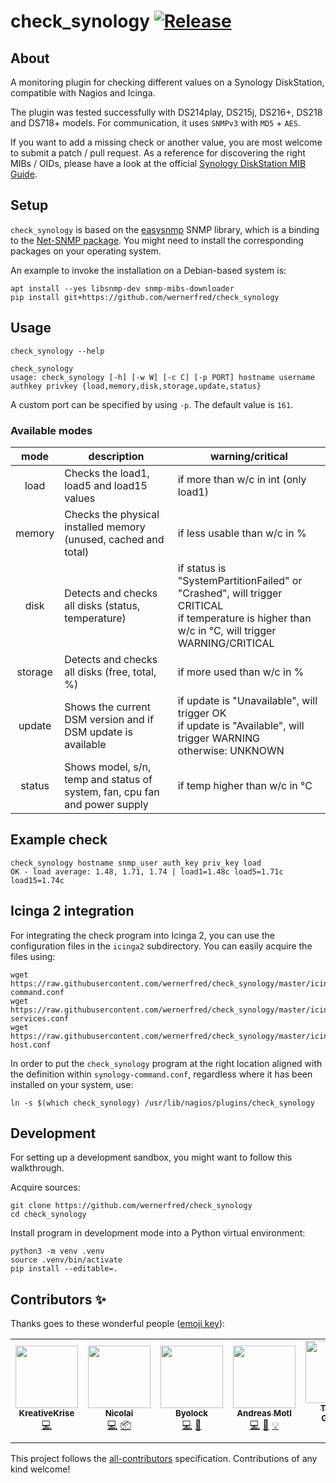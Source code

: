 # check_synology [![Release](https://img.shields.io/github/release/wernerfred/check_synology.svg)](https://github.com/wernerfred/check_synology/releases)


## About

A monitoring plugin for checking different values on a Synology DiskStation,
compatible with Nagios and Icinga.

The plugin was tested successfully with DS214play, DS215j, DS216+, DS218 and
DS718+ models. For communication, it uses `SNMPv3` with `MD5` + `AES`.

If you want to add a missing check or another value, you are most welcome to
submit a patch / pull request. As a reference for discovering the right
MIBs / OIDs, please have a look at the official [Synology DiskStation MIB Guide].


## Setup

`check_synology` is based on the [easysnmp] SNMP library, which is a binding to
the [Net-SNMP package]. You might need to install the corresponding packages on
your operating system.

An example to invoke the installation on a Debian-based system is:
```shell
apt install --yes libsnmp-dev snmp-mibs-downloader
pip install git+https://github.com/wernerfred/check_synology
```


## Usage
```shell
check_synology --help
```

```shell
check_synology
usage: check_synology [-h] [-w W] [-c C] [-p PORT] hostname username authkey privkey {load,memory,disk,storage,update,status}
```

A custom port can be specified by using `-p`. The default value is `161`.

### Available modes

| mode    | description                                                                | warning/critical                    |
| :-----: | -------------------------------------------------------------------------- | ----------------------------------- |
| load    | Checks the load1, load5 and load15 values                                  | if more than w/c in int (only load1)|
| memory  | Checks the physical installed memory (unused, cached and total)            | if less usable than w/c in %        |
| disk    | Detects and checks all disks (status, temperature)                         | if status is "SystemPartitionFailed" or "Crashed", will trigger CRITICAL <br> if temperature is higher than w/c in °C, will trigger WARNING/CRITICAL |
| storage | Detects and checks all disks (free, total, %)                              | if more used than w/c in %          |
| update  | Shows the current DSM version and if DSM update is available               | if update is "Unavailable", will trigger OK <br> if update is "Available", will trigger WARNING <br> otherwise: UNKNOWN |
| status  | Shows model, s/n, temp and status of system, fan, cpu fan and power supply | if temp higher than w/c in °C       |



## Example check
```shell
check_synology hostname snmp_user auth_key priv_key load
OK - load average: 1.48, 1.71, 1.74 | load1=1.48c load5=1.71c load15=1.74c
```


## Icinga 2 integration

For integrating the check program into Icinga 2, you can use the configuration files
in the ``icinga2`` subdirectory. You can easily acquire the files using:
```shell
wget https://raw.githubusercontent.com/wernerfred/check_synology/master/icinga2/synology-command.conf
wget https://raw.githubusercontent.com/wernerfred/check_synology/master/icinga2/synology-services.conf
wget https://raw.githubusercontent.com/wernerfred/check_synology/master/icinga2/synology-host.conf
```

In order to put the `check_synology` program at the right location aligned with the
definition within `synology-command.conf`, regardless where it has been installed
on your system, use:

```shell
ln -s $(which check_synology) /usr/lib/nagios/plugins/check_synology
```


## Development

For setting up a development sandbox, you might want to follow this walkthrough.

Acquire sources:
```shell
git clone https://github.com/wernerfred/check_synology
cd check_synology
```

Install program in development mode into a Python virtual environment:
```shell
python3 -m venv .venv
source .venv/bin/activate
pip install --editable=.
```

## Contributors ✨

Thanks goes to these wonderful people ([emoji key](https://allcontributors.org/docs/en/emoji-key)):

<!-- ALL-CONTRIBUTORS-LIST:START - Do not remove or modify this section -->
<!-- prettier-ignore-start -->
<!-- markdownlint-disable -->
<table>
  <tr>
    <td align="center"><a href="https://github.com/KreativeKrise"><img src="https://avatars.githubusercontent.com/u/6876675?v=4?s=100" width="100px;" alt=""/><br /><sub><b>KreativeKrise</b></sub></a><br /><a href="https://github.com/wernerfred/check_synology/commits?author=KreativeKrise" title="Code">💻</a></td>
    <td align="center"><a href="http://katulu.io"><img src="https://avatars.githubusercontent.com/u/9132055?v=4?s=100" width="100px;" alt=""/><br /><sub><b>Nicolai</b></sub></a><br /><a href="https://github.com/wernerfred/check_synology/commits?author=nbuchwitz" title="Code">💻</a> <a href="#platform-nbuchwitz" title="Packaging/porting to new platform">📦</a></td>
    <td align="center"><a href="https://github.com/Byolock"><img src="https://avatars.githubusercontent.com/u/25748003?v=4?s=100" width="100px;" alt=""/><br /><sub><b>Byolock</b></sub></a><br /><a href="https://github.com/wernerfred/check_synology/commits?author=Byolock" title="Code">💻</a> <a href="https://github.com/wernerfred/check_synology/issues?q=author%3AByolock" title="Bug reports">🐛</a></td>
    <td align="center"><a href="https://github.com/amotl"><img src="https://avatars.githubusercontent.com/u/453543?v=4?s=100" width="100px;" alt=""/><br /><sub><b>Andreas Motl</b></sub></a><br /><a href="https://github.com/wernerfred/check_synology/commits?author=amotl" title="Code">💻</a> <a href="#ideas-amotl" title="Ideas, Planning, & Feedback">🤔</a> <a href="#example-amotl" title="Examples">💡</a></td>
    <td align="center"><a href="http://thomasgalliker.net"><img src="https://avatars.githubusercontent.com/u/1712534?v=4?s=100" width="100px;" alt=""/><br /><sub><b>Thomas Galliker</b></sub></a><br /><a href="https://github.com/wernerfred/check_synology/commits?author=Doomas" title="Code">💻</a></td>
  </tr>
</table>

<!-- markdownlint-restore -->
<!-- prettier-ignore-end -->

<!-- ALL-CONTRIBUTORS-LIST:END -->

This project follows the [all-contributors](https://github.com/all-contributors/all-contributors) specification. Contributions of any kind welcome!


[easysnmp]: https://pypi.org/project/easysnmp/
[Net-SNMP package]: http://www.net-snmp.org/
[Synology DiskStation MIB Guide]: https://global.download.synology.com/download/Document/MIBGuide/Synology_DiskStation_MIB_Guide.pdf
